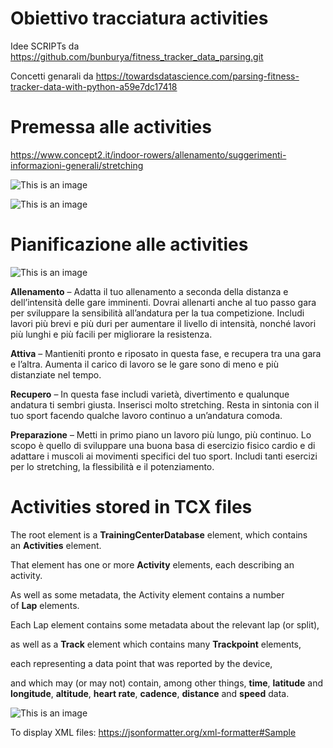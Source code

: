 # Obiettivo tracciatura activities

Idee SCRIPTs da https://github.com/bunburya/fitness_tracker_data_parsing.git

Concetti genarali da https://towardsdatascience.com/parsing-fitness-tracker-data-with-python-a59e7dc17418

# Premessa alle activities

https://www.concept2.it/indoor-rowers/allenamento/suggerimenti-informazioni-generali/stretching

![This is an image](https://github.com/giorgiogrellalenavi/Activities/blob/de983c908bd594b29e7956391c84638ea29042f3/Data/Images/stretching_1_6.JPG)

![This is an image](https://github.com/giorgiogrellalenavi/Activities/blob/de983c908bd594b29e7956391c84638ea29042f3/Data/Images/stretching_7_9.JPG)


# Pianificazione alle activities

![This is an image](https://github.com/giorgiogrellalenavi/Activities/blob/dab6dfaa11cc42b2d2a02d787fc97a97afcf1040/Data/Images/Calendario_Annuale.JPG)

**Allenamento** – Adatta il tuo allenamento a seconda della distanza e dell’intensità delle gare imminenti. Dovrai allenarti anche al tuo passo gara per sviluppare la sensibilità all’andatura per la tua competizione. Includi lavori più brevi e più duri per aumentare il livello di intensità, nonché lavori più lunghi e più facili per migliorare la resistenza.

**Attiva** – Mantieniti pronto e riposato in questa fase, e recupera tra una gara e l’altra. Aumenta il carico di lavoro se le gare sono di meno e più distanziate nel tempo.

**Recupero** – In questa fase includi varietà, divertimento e qualunque andatura ti sembri giusta. Inserisci molto stretching. Resta in sintonia con il tuo sport facendo qualche lavoro continuo a un’andatura comoda.

**Preparazione** – Metti in primo piano un lavoro più lungo, più continuo. Lo scopo è quello di sviluppare una buona basa di esercizio fisico cardio e di adattare i muscoli ai movimenti specifici del tuo sport. Includi tanti esercizi per lo stretching, la flessibilità e il potenziamento.

# Activities stored in TCX files

The root element is a **TrainingCenterDatabase** element, which contains an **Activities** element. 

That element has one or more **Activity** elements, each describing an activity.

As well as some metadata, the Activity element contains a number of **Lap** elements. 

Each Lap element contains some metadata about the relevant lap (or split), 

as well as a **Track** element which contains many **Trackpoint** elements, 

each representing a data point that was reported by the device, 

and which may (or may not) contain, among other things, **time**, **latitude** and **longitude**, **altitude**, **heart rate**, **cadence**, **distance** and **speed** data. 

![This is an image](https://github.com/giorgiogrellalenavi/Activities/blob/c82c15d02e62a893e4074f230caae70925b38ec6/Data/Images/hierarchy_TCX_files.JPG)

To display XML files: https://jsonformatter.org/xml-formatter#Sample
